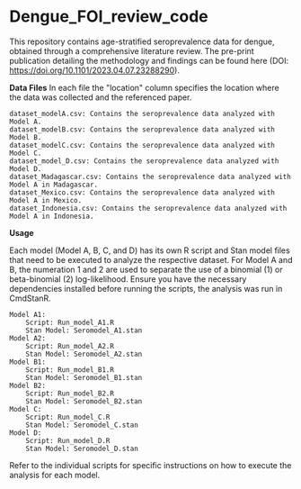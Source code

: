 # Dengue_FOI_review_code

This repository contains age-stratified seroprevalence data for dengue, obtained through a comprehensive literature review. The pre-print publication detailing the methodology and findings can be found here (DOI: https://doi.org/10.1101/2023.04.07.23288290).

**Data Files**
In each file the "location" column specifies the location where the data was collected and the referenced paper.

    dataset_modelA.csv: Contains the seroprevalence data analyzed with Model A.
    dataset_modelB.csv: Contains the seroprevalence data analyzed with Model B. 
    dataset_modelC.csv: Contains the seroprevalence data analyzed with Model C. 
    dataset_model_D.csv: Contains the seroprevalence data analyzed with Model D. 
    dataset_Madagascar.csv: Contains the seroprevalence data analyzed with Model A in Madagascar.
    dataset_Mexico.csv: Contains the seroprevalence data analyzed with Model A in Mexico.
    dataset_Indonesia.csv: Contains the seroprevalence data analyzed with Model A in Indonesia.

**Usage**

Each model (Model A, B, C, and D) has its own R script and Stan model files that need to be executed to analyze the respective dataset. For Model A and B, the numeration 1 and 2 are used to separate the use of a binomial (1) or beta-binomial (2) log-likelihood. Ensure you have the necessary dependencies installed before running the scripts, the analysis was run in CmdStanR.

    Model A1:
        Script: Run_model_A1.R
        Stan Model: Seromodel_A1.stan
    Model A2:
        Script: Run_model_A2.R
        Stan Model: Seromodel_A2.stan
    Model B1:
        Script: Run_model_B1.R
        Stan Model: Seromodel_B1.stan
    Model B2:
        Script: Run_model_B2.R
        Stan Model: Seromodel_B2.stan
    Model C:
        Script: Run_model_C.R
        Stan Model: Seromodel_C.stan
    Model D:
        Script: Run_model_D.R
        Stan Model: Seromodel_D.stan

Refer to the individual scripts for specific instructions on how to execute the analysis for each model.
